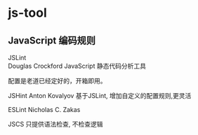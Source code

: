 # js-tool

## JavaScript 编码规则

JSLint  
Douglas Crockford
JavaScript 静态代码分析工具

配置是老道已经定好的，开箱即用。

JSHint
Anton Kovalyov
基于JSLint, 增加自定义的配置规则,更灵活

ESLint
Nicholas C. Zakas

JSCS
只提供语法检查, 不检查逻辑
